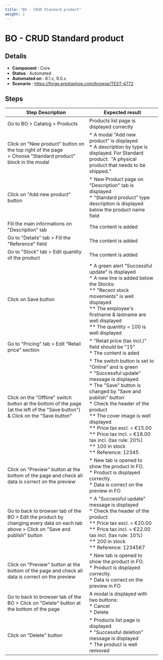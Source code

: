 ```yaml
---
title: "BO - CRUD Standard product"
weight: 2
---
```


# BO - CRUD Standard product
## Details
* **Component** : Core
* **Status** : Automated
* **Automated on** : 8.1.x, 9.0.x
* **Scenario** : https://forge.prestashop.com/browse/TEST-4772

## Steps
| Step Description | Expected result |
| ----- | ----- |
| Go to BO > Catalog > Products | Products list page is displayed correctly |
| Click on "New product" button on the top right of the page > Choose "Standard product" block in the modal | * A modal "Add new product" is displayed<br> * A description by type is displayed. For Standard product:  "A physical product that needs to be shipped." |
| Click on "Add new product" button | * New Product page on "Description" tab is displayed<br> * "Standard product" type description is displayed below the product name field |
| Fill the main informations on "Description" tab | The content is added |
| Go to "Details" tab > Fill the "Reference" field | The content is added |
| Go to "Stock" tab > Edit quantity of the product | The content is added |
| Click on Save button | * A green alert "Successful update" is displayed<br> * A new line is added below the Stocks:<br> ** "Recent stock movements" is well displayed<br> ** The employee's firstname & lastname are well displayed<br> ** The quantity = 100 is well displayed |
| Go to "Pricing" tab > Edit "Retail price" section | * "Retail price (tax incl.)"  field should be "15"<br> * The content is aded |
| Click on the "Offline" switch button at the bottom of the page (at the left of the "Save button") & Click on the "Save button" | * The switch button is set to "Online" and is green<br> * "Successful update" message is displayed<br> * The "Save" button is changed by "Save and publish" button<br>* Check the header of the product<br> ** The cover image is well displayed<br> ** Price tax excl. = €15.00<br> ** Price tax incl. = €18.00 tax incl. (tax rule: 20%)<br> ** 100 in stock<br> ** Reference: 12345 |
| Click on "Preview" button at the bottom of the page and check all data is correct on the preview | * New tab is opened to show the product in FO.<br> * Product is displayed correctly.<br> * Data is correct on the preview in FO |
| Go to back to browser tab of the BO > Edit the product by changing every data on each tab above > Click on "Save and publish" button | * A "Successful update" message is displayed<br> * Check the header of the product:<br> ** Price tax excl. = €20.00<br> ** Price tax incl. = €22.00 tax incl. (tax rule: 10%)<br> ** 200 in stock<br> ** Reference: 1234567 |
| Click on "Preview" button at the bottom of the page and check all data is correct on the preview | * New tab is opened to show the product in FO.<br> * Product is displayed correctly.<br> * Data is correct on the preview in FO |
| Go to back to browser tab of the BO > Click on "Delete" button at the bottom of the page | A modal is displayed with two buttons:<br> * Cancel<br> * Delete |
| Click on "Delete" button | * Products list page is displayed<br> * "Successful deletion" message is displayed<br> * The product is well removed |
